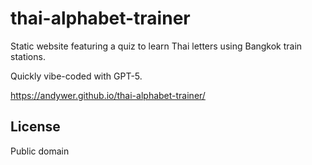 # thai-alphabet-trainer

Static website featuring a quiz to learn Thai letters using Bangkok train stations.

Quickly vibe-coded with GPT-5.

<https://andywer.github.io/thai-alphabet-trainer/>

## License

Public domain
